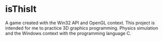 # isThisIt
A game created with the Win32 API and OpenGL context. 
This project is intended for me to practice 3D graphics programming.
Physics simulation and the Windows context with the programming language C.
